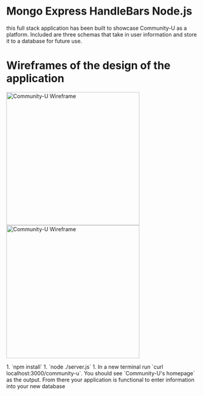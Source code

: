 # Mongo Express HandleBars Node.js

this full stack application has been built to showcase Community-U as a platform. Included are three schemas that take in user information and store it to a database for future use. 
# Wireframes of the design of the application
<p class="center">
  <img src="/images/communityU" width="350" title="Community-U Wireframe">
  <img src="/images/communityU" width="350" alt="Community-U Wireframe">
</p>
1. `npm install`
1. `node ./server.js`
1. In a new terminal run `curl localhost:3000/community-u`. You should see
   `Community-U's homepage` as the output. From there your application is functional to enter information into your new database



